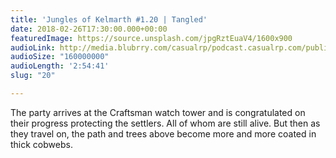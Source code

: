 ```yaml
---
title: 'Jungles of Kelmarth #1.20 | Tangled'
date: 2018-02-26T17:30:00.000+00:00
featuredImage: https://source.unsplash.com/jpgRztEuaV4/1600x900
audioLink: http://media.blubrry.com/casualrp/podcast.casualrp.com/public/EP%20020%20-%20Tangled.mp3
audioSize: "160000000"
audioLength: '2:54:41'
slug: "20"

---
```

The party arrives at the Craftsman watch tower and is congratulated on their progress protecting the settlers. All of whom are still alive. But then as they travel on, the path and trees above become more and more coated in thick cobwebs.
